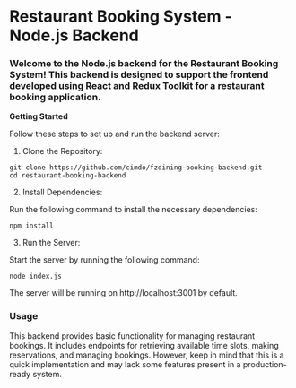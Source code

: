 <h1>Restaurant Booking System - Node.js Backend</h1>
<h3>Welcome to the Node.js backend for the Restaurant Booking System! This backend is designed to support the frontend developed using React and Redux Toolkit for a restaurant booking application.
</h3>
<b>Getting Started</b><br/>

Follow these steps to set up and run the backend server:<br/>

1. Clone the Repository:<br/>

`git clone https://github.com/cimdo/fzdining-booking-backend.git`<br/>
`cd restaurant-booking-backend`<br/>


2. Install Dependencies:<br/>

Run the following command to install the necessary dependencies:<br/>

`npm install`

3. Run the Server:<br/>

Start the server by running the following command:<br/>

`node index.js` 

The server will be running on http://localhost:3001 by default.

<h3>Usage</h3>
This backend provides basic functionality for managing restaurant bookings. It includes endpoints for retrieving available time slots, making reservations, and managing bookings. However, keep in mind that this is a quick implementation and may lack some features present in a production-ready system.
